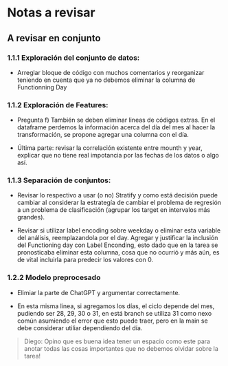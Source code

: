 # Notas a revisar

## A revisar en conjunto

### 1.1.1 Exploración del conjunto de datos:

- Arreglar bloque de código con muchos comentarios y reorganizar teniendo en cuenta que ya no debemos eliminar la columna de Functionning Day

### 1.1.2 Exploración de Features: 

- Pregunta f) También se deben eliminar lineas de códigos extras. En el dataframe perdemos la información acerca del día del mes al hacer la transformación, se propone agregar una columna con el día.

- Última parte: revisar la correlación existente entre mounth y year, explicar que no tiene real impotancia por las fechas de los datos o algo así.

### 1.1.3 Separación de conjuntos:

- Revisar lo respectivo a usar (o no) Stratify y como está decisión puede cambiar al considerar la estrategía de cambiar el problema de regresión a un problema de clasificación (agrupar los target en intervalos más grandes).

- Revisar si utilizar label encoding sobre weekday o eliminar esta variable del análisis, reemplazandola por el day. Agregar y justificar la inclusión del Functioning day con Label Enconding, esto dado que en la tarea se pronosticaba eliminar esta columna, cosa que no ocurrió y más aún, es de vital incluirla para predecir los valores con 0.

### 1.2.2 Modelo preprocesado

- Elimiar la parte de ChatGPT y argumentar correctamente.

- En esta misma linea, si agregamos los días, el ciclo depende del mes, pudiendo ser 28, 29, 30 o 31, en está branch se utiliza 31 como nexo común asumiendo el error que esto puede traer, pero en la main se debe considerar utiliar dependiendo del día.



> Diego: Opino que es buena idea tener un espacio como este para anotar todas las cosas importantes que no debemos olvidar sobre la tarea!



